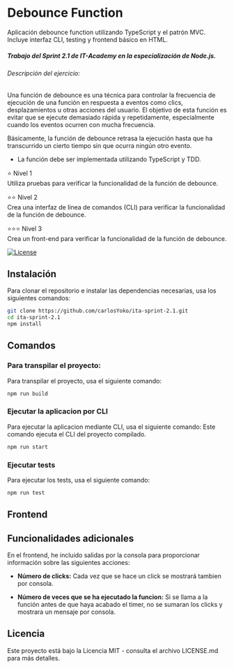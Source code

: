 # Debounce Function

Aplicación debounce function utilizando TypeScript y el patrón MVC.  
Incluye interfaz CLI, testing y frontend básico en HTML.

##### Trabajo del Sprint 2.1 de IT-Academy en la especialización de Node.js.<br>

###### Descripción del ejercicio:

Una función de debounce es una técnica para controlar la frecuencia de ejecución de una función en respuesta a eventos como clics, desplazamientos u otras acciones del usuario. El objetivo de esta función es evitar que se ejecute demasiado rápida y repetidamente, especialmente cuando los eventos ocurren con mucha frecuencia.

Básicamente, la función de debounce retrasa la ejecución hasta que ha transcurrido un cierto tiempo sin que ocurra ningún otro evento.

- La función debe ser implementada utilizando TypeScript y TDD.

⭐ Nivel 1  
Utiliza pruebas para verificar la funcionalidad de la función de debounce.

⭐⭐ Nivel 2  
Crea una interfaz de línea de comandos (CLI) para verificar la funcionalidad de la función de debounce.

⭐⭐⭐ Nivel 3  
Crea un front-end para verificar la funcionalidad de la función de debounce.

[![License](https://img.shields.io/badge/license-MIT-blue.svg)](LICENSE.md)

## Instalación

Para clonar el repositorio e instalar las dependencias necesarias, usa los siguientes comandos:

```bash
git clone https://github.com/carlosYoko/ita-sprint-2.1.git
cd ita-sprint-2.1
npm install
```

## Comandos

### Para transpilar el proyecto:

Para transpilar el proyecto, usa el siguiente comando:

```bash
npm run build
```

### Ejecutar la aplicacion por CLI

Para ejecutar la aplicacion mediante CLI, usa el siguiente comando:
Este comando ejecuta el CLI del proyecto compilado.

```bash
npm run start
```

### Ejecutar tests

Para ejecutar los tests, usa el siguiente comando:

```bash
npm run test
```

## Frontend

## Funcionalidades adicionales

En el frontend, he incluido salidas por la consola para proporcionar información sobre las siguientes acciones:

- **Número de clicks:** Cada vez que se hace un click se mostrará tambien por consola.

- **Número de veces que se ha ejecutado la funcion:** Si se llama a la función antes de que haya acabado el timer, no se sumaran los clicks y mostrara un mensaje por consola.

## Licencia

Este proyecto está bajo la Licencia MIT - consulta el archivo LICENSE.md para más detalles.
